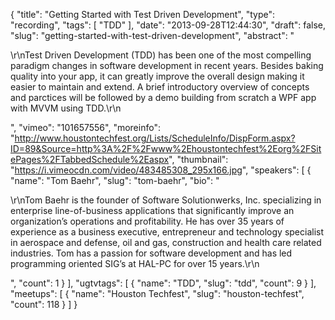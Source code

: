 {
  "title": "Getting Started with Test Driven Development",
  "type": "recording",
  "tags": [
    "TDD"
  ],
  "date": "2013-09-28T12:44:30",
  "draft": false,
  "slug": "getting-started-with-test-driven-development",
  "abstract": "<p>\r\nTest Driven Development (TDD) has been one of the most compelling paradigm changes in software development in recent years. Besides baking quality into your app, it can greatly improve the overall design making it easier to maintain and extend. A brief introductory overview of concepts and parctices will be followed by a demo building from scratch a WPF app with MVVM using TDD.\r\n</p>",
  "vimeo": "101657556",
  "moreinfo": "http://www.houstontechfest.org/Lists/ScheduleInfo/DispForm.aspx?ID=89&Source=http%3A%2F%2Fwww%2Ehoustontechfest%2Eorg%2FSitePages%2FTabbedSchedule%2Easpx",
  "thumbnail": "https://i.vimeocdn.com/video/483485308_295x166.jpg",
  "speakers": [
    {
      "name": "Tom Baehr",
      "slug": "tom-baehr",
      "bio": "<p>\r\nTom Baehr is the founder of Software Solutionwerks, Inc. specializing in enterprise line-of-business applications that significantly improve an organization’s operations and profitability. He has over 35 years of experience as a business executive, entrepreneur and technology specialist in aerospace and defense, oil and gas, construction and health care related industries. Tom has a passion for software development and has led programming oriented SIG’s at HAL-PC for over 15 years.\r\n</p>",
      "count": 1
    }
  ],
  "ugtvtags": [
    {
      "name": "TDD",
      "slug": "tdd",
      "count": 9
    }
  ],
  "meetups": [
    {
      "name": "Houston Techfest",
      "slug": "houston-techfest",
      "count": 118
    }
  ]
}